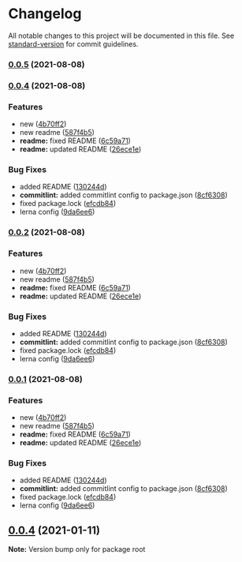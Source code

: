 # Changelog

All notable changes to this project will be documented in this file. See [standard-version](https://github.com/conventional-changelog/standard-version) for commit guidelines.

### [0.0.5](https://github.com/dvreed77/rapid-sketch/compare/v0.0.4...v0.0.5) (2021-08-08)

### [0.0.4](https://github.com/dvreed77/rapid-sketch/compare/v0.0.3...v0.0.4) (2021-08-08)


### Features

* new ([4b70ff2](https://github.com/dvreed77/rapid-sketch/commit/4b70ff2c2348a54f120ce54f8a065f454c78b7c3))
* new readme ([587f4b5](https://github.com/dvreed77/rapid-sketch/commit/587f4b572d39d2738b73511e37b391f23e050cc4))
* **readme:** fixed README ([6c59a71](https://github.com/dvreed77/rapid-sketch/commit/6c59a714d31f12c6e36660a779b788f7d8f6154e))
* **readme:** updated README ([26ece1e](https://github.com/dvreed77/rapid-sketch/commit/26ece1e1cd072c9b72020d836743aee97b772d05))


### Bug Fixes

* added README ([130244d](https://github.com/dvreed77/rapid-sketch/commit/130244d13ca6e4fc97437335c491437b9c07953a))
* **commitlint:** added commitlint config to package.json ([8cf6308](https://github.com/dvreed77/rapid-sketch/commit/8cf6308e23a6e9a185c53fdf92edd5a55fdc7228))
* fixed package.lock ([efcdb84](https://github.com/dvreed77/rapid-sketch/commit/efcdb84f60d049c91673a67e7cfa5b5b253fe3b9))
* lerna config ([9da6ee6](https://github.com/dvreed77/rapid-sketch/commit/9da6ee6166baee74d8bcfe3f9b2f6228e9e380b5))

### [0.0.2](https://github.com/dvreed77/rapid-sketch/compare/v0.0.3...v0.0.2) (2021-08-08)


### Features

* new ([4b70ff2](https://github.com/dvreed77/rapid-sketch/commit/4b70ff2c2348a54f120ce54f8a065f454c78b7c3))
* new readme ([587f4b5](https://github.com/dvreed77/rapid-sketch/commit/587f4b572d39d2738b73511e37b391f23e050cc4))
* **readme:** fixed README ([6c59a71](https://github.com/dvreed77/rapid-sketch/commit/6c59a714d31f12c6e36660a779b788f7d8f6154e))
* **readme:** updated README ([26ece1e](https://github.com/dvreed77/rapid-sketch/commit/26ece1e1cd072c9b72020d836743aee97b772d05))


### Bug Fixes

* added README ([130244d](https://github.com/dvreed77/rapid-sketch/commit/130244d13ca6e4fc97437335c491437b9c07953a))
* **commitlint:** added commitlint config to package.json ([8cf6308](https://github.com/dvreed77/rapid-sketch/commit/8cf6308e23a6e9a185c53fdf92edd5a55fdc7228))
* fixed package.lock ([efcdb84](https://github.com/dvreed77/rapid-sketch/commit/efcdb84f60d049c91673a67e7cfa5b5b253fe3b9))
* lerna config ([9da6ee6](https://github.com/dvreed77/rapid-sketch/commit/9da6ee6166baee74d8bcfe3f9b2f6228e9e380b5))

### [0.0.1](https://github.com/dvreed77/rapid-sketch/compare/v0.0.3...v0.0.1) (2021-08-08)


### Features

* new ([4b70ff2](https://github.com/dvreed77/rapid-sketch/commit/4b70ff2c2348a54f120ce54f8a065f454c78b7c3))
* new readme ([587f4b5](https://github.com/dvreed77/rapid-sketch/commit/587f4b572d39d2738b73511e37b391f23e050cc4))
* **readme:** fixed README ([6c59a71](https://github.com/dvreed77/rapid-sketch/commit/6c59a714d31f12c6e36660a779b788f7d8f6154e))
* **readme:** updated README ([26ece1e](https://github.com/dvreed77/rapid-sketch/commit/26ece1e1cd072c9b72020d836743aee97b772d05))


### Bug Fixes

* added README ([130244d](https://github.com/dvreed77/rapid-sketch/commit/130244d13ca6e4fc97437335c491437b9c07953a))
* **commitlint:** added commitlint config to package.json ([8cf6308](https://github.com/dvreed77/rapid-sketch/commit/8cf6308e23a6e9a185c53fdf92edd5a55fdc7228))
* fixed package.lock ([efcdb84](https://github.com/dvreed77/rapid-sketch/commit/efcdb84f60d049c91673a67e7cfa5b5b253fe3b9))
* lerna config ([9da6ee6](https://github.com/dvreed77/rapid-sketch/commit/9da6ee6166baee74d8bcfe3f9b2f6228e9e380b5))

## [0.0.4](https://github.com/dvreed77/rapid-sketch/compare/v0.0.3...v0.0.4) (2021-01-11)

**Note:** Version bump only for package root
